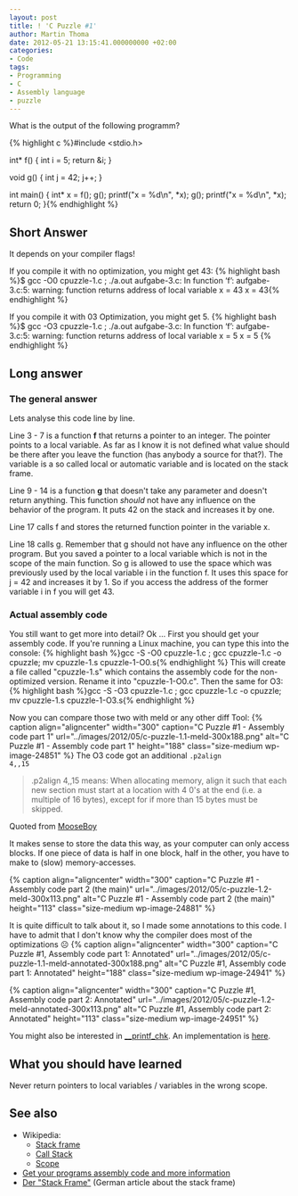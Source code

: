 ```yaml
---
layout: post
title: ! 'C Puzzle #1'
author: Martin Thoma
date: 2012-05-21 13:15:41.000000000 +02:00
categories:
- Code
tags:
- Programming
- C
- Assembly language
- puzzle
---
```

What is the output of the following programm?

{% highlight c %}#include <stdio.h>

int* f()
{
    int i = 5;
    return &i;
}

void g()
{
    int j = 42;
    j++;
}

int main()
{
    int* x = f();
    g();
    printf("x = %d\n", *x);
    g();
    printf("x = %d\n", *x);
    return 0;
}{% endhighlight %}

<h2>Short Answer</h2>
It depends on your compiler flags!

If you compile it with no optimization, you might get 43:
{% highlight bash %}$ gcc -O0 cpuzzle-1.c ; ./a.out 
aufgabe-3.c: In function &lsquo;f&rsquo;:
aufgabe-3.c:5: warning: function returns address of local variable
x = 43
x = 43{% endhighlight %}

If you compile it with 03 Optimization, you might get 5.
{% highlight bash %}$ gcc -O3 cpuzzle-1.c ; ./a.out 
aufgabe-3.c: In function &lsquo;f&rsquo;:
aufgabe-3.c:5: warning: function returns address of local variable
x = 5
x = 5
{% endhighlight %}

<h2>Long answer</h2>
<h3>The general answer</h3>
Lets analyse this code line by line.

Line 3 - 7 is a function <strong>f</strong> that returns a pointer to an integer. The pointer points to a local variable. As far as I know it is not defined what value should be there after you leave the function (has anybody a source for that?). 
The variable is a so called local or automatic variable and is located on the stack frame.

Line 9 - 14 is a function <strong>g</strong> that doesn't take any parameter and doesn't return anything. This function <em>should</em> not have any influence on the behavior of the program. It puts 42 on the stack and increases it by one.

Line 17 calls f and stores the returned function pointer in the variable x.

Line 18 calls g. Remember that g should not have any influence on the other program. But you saved a pointer to a local variable which is not in the scope of the main function. So g is allowed to use the space which was previously used by the local variable i in the function f. It uses this space for j = 42 and increases it by 1. So if you access the address of the former variable i in f you will get 43.

<h3>Actual assembly code</h3>
You still want to get more into detail? Ok ...
First you should get your assembly code. If you're running a Linux machine, you can type this into the console:
{% highlight bash %}gcc -S -O0 cpuzzle-1.c ; gcc cpuzzle-1.c -o cpuzzle; mv cpuzzle-1.s cpuzzle-1-O0.s{% endhighlight %}
This will create a file called "cpuzzle-1.s" which contains the assembly code for the non-optimized version. Rename it into "cpuzzle-1-O0.c". Then the same for O3:
{% highlight bash %}gcc -S -O3 cpuzzle-1.c ; gcc cpuzzle-1.c -o cpuzzle; mv cpuzzle-1.s cpuzzle-1-O3.s{% endhighlight %}

Now you can compare those two with meld or any other diff Tool:
{% caption align="aligncenter" width="300" caption="C Puzzle #1 - Assembly code part 1" url="../images/2012/05/c-puzzle-1.1-meld-300x188.png" alt="C Puzzle #1 - Assembly code part 1"  height="188" class="size-medium wp-image-24851" %}
The O3 code got an additional <code>.p2align 4,,15</code>


<blockquote>.p2align 4,,15 means:
When allocating memory, align it such that each new section must start at a location with 4 0's at the end (i.e. a multiple of 16 bytes), except for if more than 15 bytes must be skipped.</blockquote>
<span class="quote-source">Quoted from <a href="http://answers.yahoo.com/question/index?qid=20100414222831AAxKaHs">MooseBoy</a></span>

It makes sense to store the data this way, as your computer can only access blocks. If one piece of data is half in one block, half in the other, you have to make to (slow) memory-accesses.

{% caption align="aligncenter" width="300" caption="C Puzzle #1 - Assembly code part 2 (the main)" url="../images/2012/05/c-puzzle-1.2-meld-300x113.png" alt="C Puzzle #1 - Assembly code part 2 (the main)"  height="113" class="size-medium wp-image-24881" %}

It is quite difficult to talk about it, so I made some annotations to this code. I have to admit that I don't know why the compiler does most of the optimizations ☹
{% caption align="aligncenter" width="300" caption="C Puzzle #1, Assembly code part 1: Annotated" url="../images/2012/05/c-puzzle-1.1-meld-annotated-300x188.png" alt="C Puzzle #1, Assembly code part 1: Annotated"  height="188" class="size-medium wp-image-24941" %}

{% caption align="aligncenter" width="300" caption="C Puzzle #1, Assembly code part 2: Annotated" url="../images/2012/05/c-puzzle-1.2-meld-annotated-300x113.png" alt="C Puzzle #1, Assembly code part 2: Annotated"  height="113" class="size-medium wp-image-24951" %}

You might also be interested in <a href="http://refspecs.linuxbase.org/LSB_4.0.0/LSB-Core-generic/LSB-Core-generic/libc---printf-chk-1.html">__printf_chk</a>. An implementation is <a href="http://www.ic.unicamp.br/~islene/2s2008-mo806/libc/debug/printf_chk.c">here</a>.

<h2>What you should have learned</h2>
Never return pointers to local variables / variables in the wrong scope.

<h2>See also</h2>
<ul>
  <li>Wikipedia:
    <ul>
    <li><a href="http://en.wikipedia.org/wiki/Stack_frame#Structure">Stack frame</a></li>
    <li><a href="http://en.wikipedia.org/wiki/Call_stack">Call Stack</a></li>
    <li><a href="http://en.wikipedia.org/wiki/Scope_(computer_science)">Scope</a></li>
    </ul>
  </li>
  <li><a href="../get-your-programs-assembly-code-and-more-information/" title="Get your programs assembly code and more information">Get your programs assembly code and more information</a></li>
  <li><a href="http://www.a-m-i.de/tips/stack/stack.php">Der "Stack Frame"</a> (German article about the stack frame)</li>
</ul>
